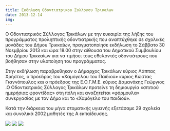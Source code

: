 ```yaml
---
title: Εκδηλωση Οδοντιατρικου Συλλογου Τρικαλων
date: 2013-12-14
img: 
---
```

Ο Οδοντιατρικός Σύλλογος Τρικάλων με την ευκαιρία της λήξης του προγράμματος προληπτικής οδοντιατρικής που αναπτύχθηκε σε σχολικές μονάδες του Δήμου Τρικκαίων, πραγματοποίησε εκδήλωση το Σάββατο 30 Νοεμβρίου 2013 και ώρα 18.00 στην αίθουσα του Δημοτικού Συμβουλίου του Δήμου Τρικκαίων για να τιμήσει τους εθελοντές οδοντιάτρους που βοήθησαν στην υλοποίηση του προγράμματος.

Στην εκδήλωση παραβρεθηκαν ο Δήμαρχος Τρικάλων κύριος Λάππας Χρήστος, ο πρόεδρος του «Χαμόγελου του Παιδιού» κύριος Κώστας Γιαννόπουλος και ο πρόεδρος της Ε.Ο.Γ.Μ.Ε. κύριος Δαμανάκης Γεώργιος .Ο Οδοντιατρικός Σύλλογος Τρικάλων προτείνε τη δημιουργία «σπιτιού ημερήσιας φροντίδας» στη πόλη και αναζητείται «φόρμουλα» συνεργασίας με τον Δήμο και το «Χαμόγελο του παιδιού».

Κατά την διάρκεια του μήνα στοματικής υγιεινής εξετάσαμε 29 σχολεία και συνολικά 2002 μαθητές της Α εκπαίδευσης.

<a href="{{site.baseurl}}/files/docs/events-2013-12-14-58-1.jpg">
<img src="{{site.baseurl}}/files/docs/events-2013-12-14-58-1.jpg"  class="img-fluid w-25 p-3"></a>
<a href="{{site.baseurl}}/files/docs/events-2013-12-14-58-2.jpg">
<img src="{{site.baseurl}}/files/docs/events-2013-12-14-58-2.jpg"  class="img-fluid w-25 p-3"></a>
<a href="{{site.baseurl}}/files/docs/events-2013-12-14-58-3.jpg">
<img src="{{site.baseurl}}/files/docs/events-2013-12-14-58-3.jpg"  class="img-fluid w-25 p-3"></a>



